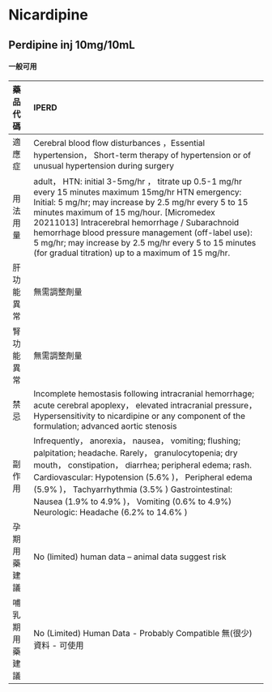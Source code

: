 # Nicardipine

## Perdipine inj 10mg/10mL

#### 一般可用

| 藥品代碼       | IPERD                                                                                                                                                                                                                                                                                                                                                                                                                              |
|:---------------|:-----------------------------------------------------------------------------------------------------------------------------------------------------------------------------------------------------------------------------------------------------------------------------------------------------------------------------------------------------------------------------------------------------------------------------------|
| 適應症         | Cerebral blood flow disturbances ，Essential hypertension， Short-term therapy of hypertension or of unusual hypertension during surgery                                                                                                                                                                                                                                                                                           |
| 用法用量       | adult， HTN: initial 3-5mg/hr ， titrate up 0.5-1 mg/hr every 15 minutes maximum 15mg/hr HTN emergency: Initial: 5 mg/hr; may increase by 2.5 mg/hr every 5 to 15 minutes maximum of 15 mg/hour. [Micromedex 20211013] Intracerebral hemorrhage / Subarachnoid hemorrhage blood pressure management (off-label use): 5 mg/hr; may increase by 2.5 mg/hr every 5 to 15 minutes (for gradual titration) up to a maximum of 15 mg/hr. |
| 肝功能異常     | 無需調整劑量                                                                                                                                                                                                                                                                                                                                                                                                                       |
| 腎功能異常     | 無需調整劑量                                                                                                                                                                                                                                                                                                                                                                                                                       |
| 禁忌           | Incomplete hemostasis following intracranial hemorrhage; acute cerebral apoplexy， elevated intracranial pressure， Hypersensitivity to nicardipine or any component of the formulation; advanced aortic stenosis                                                                                                                                                                                                                  |
| 副作用         | Infrequently， anorexia， nausea， vomiting; flushing; palpitation; headache. Rarely， granulocytopenia; dry mouth， constipation， diarrhea; peripheral edema; rash. Cardiovascular: Hypotension (5.6% )， Peripheral edema (5.9% )， Tachyarrhythmia (3.5% ) Gastrointestinal: Nausea (1.9% to 4.9% )， Vomiting (0.6% to 4.9%) Neurologic: Headache (6.2% to 14.6% )                                                            |
| 孕期用藥建議   | No (limited) human data – animal data suggest risk                                                                                                                                                                                                                                                                                                                                                                                 |
| 哺乳期用藥建議 | No (Limited) Human Data - Probably Compatible 無(很少)資料 - 可使用                                                                                                                                                                                                                                                                                                                                                                |

